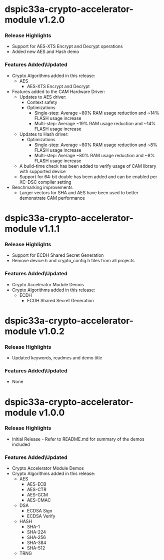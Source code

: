 # dspic33a-crypto-accelerator-module v1.2.0
### Release Highlights
- Support for AES-XTS Encrypt and Decrypt operations
- Added new AES and Hash demo 

### Features Added\Updated
- Crypto Algorithms added in this release:
	- AES
		- AES-XTS Encrypt and Decrypt
- Features added to the CAM Hardware Driver:
	- Updates to AES driver:
		- Context safety
		- Optimizations
			- Single-step: Average ~80% RAM usage reduction and ~14% FLASH usage increase 
			- Multi-step: Average ~19% RAM usage reduction and ~14% FLASH usage increase
	- Updates to Hash driver:
		- Optimizations
			- Single-step: Average ~80% RAM usage reduction and ~8% FLASH usage increase
			- Multi-step: Average ~80% RAM usage reduction and ~8% FLASH usage increase
	- A build-time check has been added to verify usage of CAM library with supported device
	- Support for 64-bit double has been added and can be enabled per XC-DSC compiler setting
- Benchmarking improvements
	- Larger vectors for SHA and AES have been used to better demonstrate CAM performance

# dspic33a-crypto-accelerator-module v1.1.1
### Release Highlights
- Support for ECDH Shared Secret Generation
- Remove device.h and crypto_config.h files from all projects

### Features Added\Updated
- Crypto Accelerator Module Demos
- Crypto Algorithms added in this release:
	- ECDH
		- ECDH Shared Secret Generation

# dspic33a-crypto-accelerator-module v1.0.2
### Release Highlights
- Updated keywords, readmes and demo title

### Features Added\Updated
- None

# dspic33a-crypto-accelerator-module v1.0.0
### Release Highlights
- Initial Release - Refer to README.md for summary of the demos included

### Features Added\Updated
- Crypto Accelerator Module Demos
- Crypto Algorithms added in this release:
	- AES
		- AES-ECB
		- AES-CTR
		- AES-GCM
		- AES-CMAC
	- DSA
		- ECDSA Sign
		- ECDSA Verify
	- HASH
		- SHA-1
		- SHA-224
		- SHA-256
		- SHA-384
		- SHA-512
	- TRNG